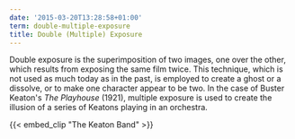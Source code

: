 ```yaml
---
date: '2015-03-20T13:28:58+01:00'
term: double-multiple-exposure
title: Double (Multiple) Exposure
---
```


Double exposure is the superimposition of two images, one over the
other, which results from exposing the same film twice. <!--more-->This
technique, which is not used as much today as in the past, is employed
to create a ghost or a dissolve, or to make one character appear to be
two. In the case of Buster Keaton's <i>The Playhouse</i> (1921), multiple
exposure is used to create the illusion of a series of Keatons playing
in an orchestra.

{{< embed_clip "The Keaton Band" >}}